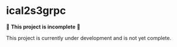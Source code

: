 # ical2s3grpc

🚧 **This project is incomplete** 🚧

This project is currently under development and is not yet complete. 
